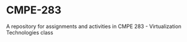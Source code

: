 # CMPE-283
A repository for assignments and activities in CMPE 283 - Virtualization Technologies class
